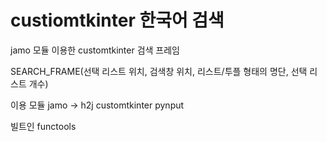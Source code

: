 # custiomtkinter 한국어 검색
jamo 모듈 이용한 customtkinter 검색 프레임

SEARCH_FRAME(선택 리스트 위치, 검색창 위치, 리스트/투플 형태의 명단, 선택 리스트 개수)

이용 모듈
jamo -> h2j
customtkinter
pynput

빌트인
functools
